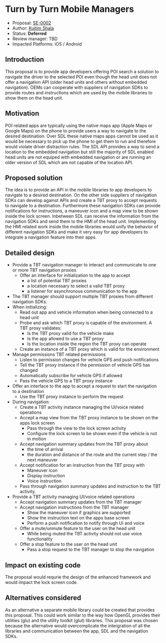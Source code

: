 # Turn by Turn Mobile Managers

* Proposal: [SE-0002](0002-.md)
* Author: [Kujtim Shala](https://github.com/kshala-ford)
* Status: **Deferred**
* Review manager: TBD
* Impacted Platforms: iOS / Android

## Introduction

This proposal is to provide app developers offering POI search a solution to navigate the driver to the selected POI even though the head unit does not offer a navigation API (older head units and others without embedded navigation). OEMs can cooperate with suppliers of navigation SDKs to provide routes and instructions which are used by the mobile libraries to show them on the head unit.

## Motivation

POI related apps are typically using the native maps app (Apple Maps or Google Maps) on the phone to provide users a way to navigate to the desired destination. Over SDL these native maps apps cannot be used as it would be necessary to pick up the phone to get them to run and therefore would violate driver distraction rules. The SDL API provides a way to send a location to the embedded navigation but still the majority of SDL enabled head units are not equiped with embedded navigation or are running an older version of SDL which are not capable of the location API.

## Proposed solution

The idea is to provide an API in the mobile libraries to app developers to navigate to a desired destination. On the other side suppliers of navigation SDKs can develop against APIs and create a TBT proxy to accept requests to navigate to a destination. Furthermore these navigation SDKs can provide notifications for instructions, a maneuver icon and a map view to be shown inside the lock screen. Inbetween SDL can receive the information from the navigation SDKs and send them to the HMI of the head unit. Implementing the HMI related work inside the mobile libraries would unify the behavior of different navigation SDKs and make it very easy for app developers to integrate a navigation feature into their apps.

## Detailed design

* Provide a TBT navigation manager to interact and communicate to one or more TBT navigation proxies
  * Offer an interface for initialization to the app to accept 
    * a list of potential TBT proxies
    * a location necessary to select a valid TBT proxy
    * a listener for asynchronous communication to the app
* The TBT manager should support multiple TBT proxies from different navigation SDKs.
* When initializing:
  * Read out app and vehicle information when being connected to a head unit
  * Probe and ask which TBT proxy is capable of the environment. A TBT proxy validates:
    * Is the TBT proxy valid for the vehicle make
    * Is the app allowed to use a TBT proxy
    * Is the location inside the region the TBT proxy can operate
  * Create an instance of a TBT proxy which is valid for the environment
* Manage permissions TBT related permissions
  * Listen to permission changes for vehicle GPS and push notifications
  * Tell the TBT proxy instance if the permission of vehicle GPS has changed
  * Automatically subscribe for vehicle GPS if allowed
  * Pass the vehicle GPS to a TBT proxy instance
* Offer an interface to the app to accept a request to start the navigation to a destination
  * Use the TBT proxy instance to perform the request
* During navigation:
  * Create a TBT activity instance managing the UI/voice related operations
  * Accept a map view from the TBT proxy instance to be shown on the apps lock screen
    * Pass through the view to the lock screen activity
    * Configure the lock screen to be shown even if the vehicle is not in motion
  * Accept navigation summary updates from the TBT proxy about 
    * the time of arrival 
    * the duration and distance of the route and the current step / the next maneuver
  * Accept notification for an instruction from the TBT proxy with
    * Maneuver icon
    * Display instruction
    * Voice instruction
  * Pass through navigation summary updates and instruction to the TBT activity.
* Provide a TBT activity managing UI/voice related operations
  * Accept navigation summary updates from the TBT manager
  * Accept navigation instructions from the TBT manager
    * Show the maneuver icon if graphics are supported
    * Show the instruction text on the apps base screen
    * Perform a push notification to notify through UI and voice
  * Offer a mute/unmute feature to the user on the head unit
    * While being muted the TBT activity should not use voice functionality
  * Offer a stop feature to the user on the head unit
    * Pass a stop request to the TBT manager to stop the navigation

## Impact on existing code

The proposal would requrie the design of the enhanced framework and would impact the lock screen code.

## Alternatives considered

As an alternative a separate mobile library could be created that provides this proposal. This could work similar to the way how OpenGL provides their utilities (glu) and the utility toolkit (glut) libraries. This proposal was chosen because the alternative would overcomplicate the intergration of all the libraries and communication between the app, SDL and the navigation SDKs.
